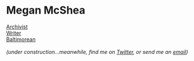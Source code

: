 # Megan McShea
[Archivist](https://mysaa.archivists.org/NC__Event?id=a0l0b00000ES7klAAD)<br>
[Writer](https://www.publishinggenius.com/product/steep-in-the-boil/)<br> 
[Baltimorean](https://www.airbnb.com/rooms/508489)<br>
<br>
_(under construction...meanwhile, find me on [Twitter](https://twitter.com/meganmcshea), or send me an [email](mailto:megan.mcshea@gmail.com))_
